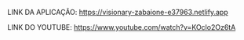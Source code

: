 LINK DA APLICAÇÃO: https://visionary-zabaione-e37963.netlify.app

LINK DO YOUTUBE: https://www.youtube.com/watch?v=KOclo2Oz6tA
